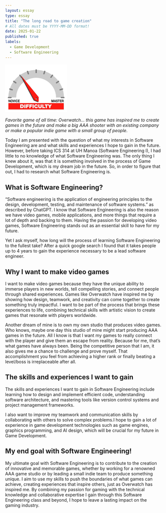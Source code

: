 ```yaml
---
layout: essay
type: essay
title: "The long road to game creation"
# All dates must be YYYY-MM-DD format!
date: 2025-01-22
published: true
labels:
  - Game Development
  - Software Engineering
---
```


<img width="200px" class="rounded float-start pe-4" src="../img/difficulty/degree_difficulty.jpg">

*Favorite game of all time: Overwatch… this game has inspired me to create games in the future and make a big AAA shooter with an existing company or make a popular indie game with a small group of people.*

Today I am presented with the question of what my interests in Software Engineering are and what skills and experiences I hope to gain in the future. However, before taking ICS 314 at UH Manoa (Software Engineering I), I had little to no knowledge of what Software Engineering was.
The only thing I knew about it, was that it is something involved in the process of Game Development, which is my dream job in the future. So, in order to figure that out, I had to research what Software Engineering is.

## What is Software Engineering?

“Software engineering is the application of engineering principles to the design, development, testing, and maintenance of software systems.” as described by ChatGPT. 
I know that Software Engineering is also the reason we have video games, mobile applications, and more things that require a lot of depth and backing to them. Having the passion for developing video games, Software Engineering stands out as an essential skill to have for my future. 

Yet I ask myself, how long will the process of learning Software Engineering to the fullest take? After a quick google search I found that it takes people up to 4 years to gain the experience necessary to be a lead software engineer.

## Why I want to make video games

I want to make video games because they have the unique ability to immerse players in new worlds, tell compelling stories, and connect people through shared experiences. Games like Overwatch have inspired me by showing how design, teamwork, and creativity can come together to create something truly impactful. I want to be part of the process that brings these experiences to life, combining technical skills with artistic vision to create games that resonate with players worldwide.

Another dream of mine is to own my own studio that produces video games. Who knows, maybe one day this studio of mine might start producing AAA games in the future. All I know is that I want my games to really connect with the player and give them an escape from reality. Because for me, that’s what games have always been. Being the competitive person that I am, it also gives me a chance to challenge and prove myself. That accomplishment you feel from achieving a higher rank or finally beating a level/boss is irreplaceable after all.


## The skills and experiences I want to gain

The skills and experiences I want to gain in Software Engineering include learning how to design and implement efficient code, understanding software architecture, and mastering tools like version control systems and project management frameworks.

I also want to improve my teamwork and communication skills by collaborating with others to solve complex problems.I hope to gain a lot of experience in game development technologies such as game engines, graphics programming, and AI design, which will be crucial for my future in Game Development.

## My end goal with Software Engineering!

My ultimate goal with Software Engineering is to contribute to the creation of innovative and memorable games, whether by working for a renowned AAA game studio or by leading a small indie team to produce something unique. I aim to use my skills to push the boundaries of what games can achieve, creating experiences that inspire others, just as Overwatch has inspired me. By combining my passion for gaming with the technical knowledge and collaborative expertise I gain through this Software Engineering class and beyond, I hope to leave a lasting impact on the gaming industry.
